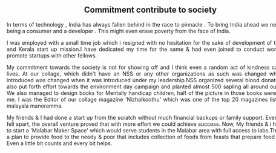 <div style="width:800px; margin:0 auto;">

<center>

## Commitment contribute to society
</center>

<div align="justify" style="margin-left:2.5%" style="margin-right:3%">

In terms of technology , India has always fallen behind in the race to pinnacle . To bring India ahead we need to stop being a consumer and a developer . This might even erase poverty from the face of India. 

I was employed with a small time job which i resigned with no hesitation for the sake of development of technology and Kerala start up mission.I have dedicated my time for the same & had even joined to conduct workshops to promote startups with other fellows.

My commitment towards the society is not for showing off and I think even a random act of kindness can change lives. At our collage, which didn't have an NSS or any other organizations as such was changed when it was introduced was changed when it was introduced under my leadership.NSS organized several blood donation camps also put forth effort towards the environment day campaign and planted almost 500 sapling all around our campus. We also managed to design books for Mentally handicap children, half of the picture in those books were drawn by me. I was the Editor of our collage magazine 'Nizhalkoothu' which was one of the top 20 magazines listed out by malayala manoramma.

My friends & I had done a start up from the scratch without much financial backups or family support. Even though it fell apart, the overall venture proved that with more effort we could achieve success. Now, My friends & i have a plan to start a 'Malabar Maker Space' which would serve students in the Malabar area with full access to labs.There is also a plan to provide food to the needy & poor that includes collection of foods from feasts that prepare food in excess. Even a little bit counts and every bit helps.

</div>